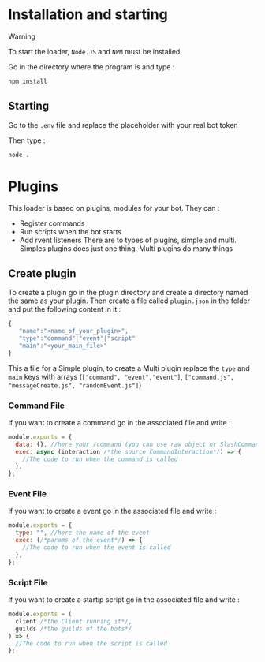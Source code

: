 # Installation and starting

> [!WARNING]
> To start the loader, `Node.JS` and `NPM` must be installed.

Go in the directory where the program is and type :

```bash
npm install
```

## Starting

Go to the `.env` file and replace the placeholder with your real bot token

Then type :

```bash
node .
```

# Plugins

This loader is based on plugins, modules for your bot. They can :

- Register commands
- Run scripts when the bot starts
- Add rvent listeners
  There are to types of plugins, simple and multi.
  Simples plugins does just one thing. Multi plugins do many things

## Create plugin

To create a plugin go in the plugin directory and create a directory named the same as your plugin.
Then create a file called `plugin.json` in the folder and put the following content in it :

```typescript
{
   "name":"<name_of_your_plugin>",
   "type":"command"|"event"|"script"
   "main":"<your_main_file>"
}
```

This a file for a Simple plugin, to create a Multi plugin replace the `type` and `main` keys with arrays (`["command", "event","event"]`, `["command.js", "messageCreate.js", "randomEvent.js"]`)

### Command File

If you want to create a command go in the associated file and write :

```javascript
module.exports = {
  data: {}, //here your /command (you can use raw object or SlashCommandBuilder)
  exec: async (interaction /*the source CommandInteraction*/) => {
    //The code to run when the command is called
  },
};
```

### Event File

If you want to create a event go in the associated file and write :

```javascript
module.exports = {
  type: "", //here the name of the event
  exec: (/*params of the event*/) => {
    //The code to run when the event is called
  },
};
```

### Script File

If you want to create a startip script go in the associated file and write :

```javascript
module.exports = (
  client /*the Client running it*/,
  guilds /*the guilds of the bots*/
) => {
  //The code to run when the script is called
};
```
